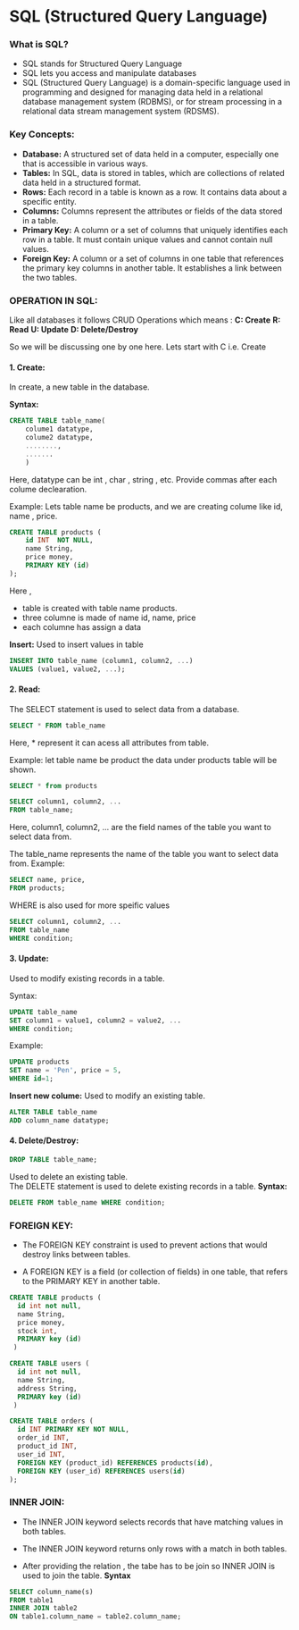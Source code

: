 # SQL (Structured Query Language)

### What is SQL?
* SQL stands for Structured Query Language
* SQL lets you access and manipulate databases
* SQL (Structured Query Language) is a domain-specific language used in programming and designed for managing data held in a relational database management system (RDBMS), or for stream processing in a relational data stream management system (RDSMS).

### Key Concepts:

* **Database:** A structured set of data held in a computer, especially one that is accessible in various ways.
* **Tables:** In SQL, data is stored in tables, which are collections of related data held in a structured format.
* **Rows:** Each record in a table is known as a row. It contains data about a specific entity.
* **Columns:** Columns represent the attributes or fields of the data stored in a table.
* **Primary Key:** A column or a set of columns that uniquely identifies each row in a table. It must contain unique values and cannot contain null values.
* **Foreign Key:** A column or a set of columns in one table that references the primary key columns in another table. It establishes a link between the two tables.

### OPERATION IN SQL:

Like all databases it follows CRUD Operations which means :
**C: Create**
**R: Read**
**U: Update**
**D: Delete/Destroy**

So we will be discussing one by one here.
Lets start with C i.e. Create

#### 1. Create: 
In create, a new table in the database.

**Syntax:**
```sql
CREATE TABLE table_name(
    colume1 datatype,
    colume2 datatype,
    ........,
    .......
    )
```
Here, datatype can be int , char , string , etc.
Provide commas after each colume declearation.

Example: Lets table name be products, and we are creating colume like id, name , price.
```sql
CREATE TABLE products (
    id INT  NOT NULL,
    name String,
    price money,
  	PRIMARY KEY (id)
);
```
Here , 
* table is created with table name products.
* three columne is made of name id, name, price
* each columne has assign a data 

**Insert:**
Used to insert values in table
```sql
INSERT INTO table_name (column1, column2, ...)
VALUES (value1, value2, ...);
```

#### 2. Read: 
The SELECT statement is used to select data from a database.
```sql
SELECT * FROM table_name
```
Here, * represent it can acess all attributes from table.

Example: let table name be product the data under products table will be shown.
```sql
SELECT * from products
```

```sql
SELECT column1, column2, ...
FROM table_name;
```
Here, column1, column2, ... are the field names of the table you want to select data from.

The table_name represents the name of the table you want to select data from.
Example:
```sql
SELECT name, price, 
FROM products;
```
WHERE is also used for more speific values
```sql
SELECT column1, column2, ...
FROM table_name
WHERE condition;
```

#### 3. Update:
Used to modify existing records in a table.

Syntax:
```sql
UPDATE table_name
SET column1 = value1, column2 = value2, ...
WHERE condition;
```

Example:
```sql
UPDATE products
SET name = 'Pen', price = 5, 
WHERE id=1;
```

**Insert new colume:**
 Used to modify an existing table.
```sql
ALTER TABLE table_name
ADD column_name datatype;
```

#### 4. Delete/Destroy:
```sql
DROP TABLE table_name;
```
Used to delete an existing table.   
The DELETE statement is used to delete existing records in a table.
**Syntax:**
```sql
DELETE FROM table_name WHERE condition;
```

### FOREIGN KEY:
* The FOREIGN KEY constraint is used to prevent actions that would destroy links between tables.

* A FOREIGN KEY is a field (or collection of fields) in one table, that refers to the PRIMARY KEY in another table.

```sql
CREATE TABLE products (
  id int not null,
  name String,
  price money,
  stock int,
  PRIMARY key (id)
 )

CREATE TABLE users (
  id int not null,
  name String,
  address String,  
  PRIMARY key (id)
 )

CREATE TABLE orders (
  id INT PRIMARY KEY NOT NULL,
  order_id INT,
  product_id INT,
  user_id INT,
  FOREIGN KEY (product_id) REFERENCES products(id),
  FOREIGN KEY (user_id) REFERENCES users(id)
);
```

### INNER JOIN:

* The INNER JOIN keyword selects records that have matching values in both tables.

* The INNER JOIN keyword returns only rows with a match in both tables.

* After providing the relation , the tabe has to be join so INNER JOIN is used to join the table.
**Syntax**
```sql
SELECT column_name(s)
FROM table1
INNER JOIN table2
ON table1.column_name = table2.column_name;
```
  
